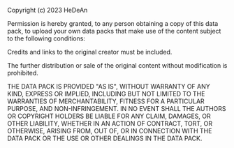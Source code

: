 Copyright (c) 2023 HeDeAn

Permission is hereby granted, to any person obtaining a copy
of this data pack, to upload your own data packs that make use of the content subject
to the following conditions:

Credits and links to the original creator must be included.

The further distribution or sale of the original content without modification is prohibited.

THE DATA PACK IS PROVIDED "AS IS", WITHOUT WARRANTY OF ANY KIND,
EXPRESS OR IMPLIED, INCLUDING BUT NOT LIMITED TO THE WARRANTIES
OF MERCHANTABILITY, FITNESS FOR A PARTICULAR PURPOSE, AND NON-INFRINGEMENT.
IN NO EVENT SHALL THE AUTHORS OR COPYRIGHT HOLDERS BE LIABLE FOR ANY CLAIM,
DAMAGES, OR OTHER LIABILITY, WHETHER IN AN ACTION OF CONTRACT, TORT,
OR OTHERWISE, ARISING FROM, OUT OF, OR IN CONNECTION WITH THE DATA PACK
OR THE USE OR OTHER DEALINGS IN THE DATA PACK.
